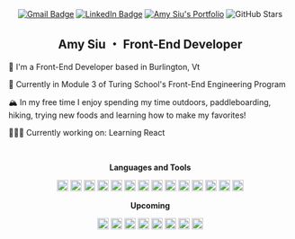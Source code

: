 <div id="header" align="center">
<!-- 	<a href="https://www.website.com/"> -->
<!-- 		<img src="./profile.png" width="200"> -->
<!-- 	</a> -->

<div id="badges"></div>
	<a href="mailto:asiu1028@gmail.com">
	  <img src="https://img.shields.io/badge/Gmail-26444c?style=for-the-badge&logo=gmail&logoColor=white" alt="Gmail Badge"/></a>
	<a href="https://www.linkedin.com/in/amy-siu-206a71a8/">
	   <img src="https://img.shields.io/badge/LinkedIn-256685?style=for-the-badge&logo=linkedin&logoColor=white" alt="LinkedIn Badge"/></a>
	<a href="https://github.com/amysiu1028">
		<img src="https://img.shields.io/badge/portfolio-13455e?style=for-the-badge&logoColor=white" alt="Amy Siu's Portfolio"/></a>
  
<img src="https://img.shields.io/github/stars/amysiu1028?color=26444c&logo=Github&style=for-the-badge" alt="GitHub Stars"/>


## Amy Siu ・ Front-End Developer

</div>

🍁 I'm a Front-End Developer based in Burlington, Vt

📘 Currently in Module 3 of Turing School's Front-End Engineering Program

🏔 In my free time I enjoy spending my time outdoors, paddleboarding, hiking, trying new foods and learning how to make my favorites!

🧘🏻‍♀️ Currently working on: Learning React

<br>

<div id="footer" align="center">
	
<b>Languages and Tools</b>

<p>

<code><img title="Adobe Photoshop" width="20px" src="https://cdn.jsdelivr.net/gh/devicons/devicon/icons/photoshop/photoshop-plain.svg" alt="Adobe Photoshop" /></code>
<code><img title="CSS" width="20px" src="https://cdn.jsdelivr.net/gh/devicons/devicon/icons/css3/css3-original.svg" alt="CSS" /></code>
<code><img title="Express" width="20px" src="https://imgur.com/4259tiZ.png" alt="Express" /></code>
<code><img title="Figma" width="20px" src="https://cdn.jsdelivr.net/gh/devicons/devicon/icons/figma/figma-original.svg" alt="Figma" /></code>
<code><img title="Git" width="20px" src="https://cdn.jsdelivr.net/gh/devicons/devicon/icons/git/git-original.svg" alt="Git" /></code>
<code><img title="HTML" width="20px" src="https://cdn.jsdelivr.net/gh/devicons/devicon/icons/html5/html5-original.svg" alt="HTML" /></code>
<code><img title="JavaScript" width="20px" src="https://cdn.jsdelivr.net/gh/devicons/devicon/icons/javascript/javascript-original.svg" alt="JavaScript" /></code>
<code><img title="Mocha" width="20px" src="https://cdn.jsdelivr.net/gh/devicons/devicon/icons/mocha/mocha-plain.svg" alt="Mocha" /></code>
<code><img title="NPM" width="20px" src="https://cdn.jsdelivr.net/gh/devicons/devicon/icons/npm/npm-original-wordmark.svg" alt="NPM" /></code>
<code><img title="React" width="20px" src="https://cdn.jsdelivr.net/gh/devicons/devicon/icons/react/react-original.svg" alt="React" /></code>
<code><img title="Redux" width="20px" src="https://cdn.jsdelivr.net/gh/devicons/devicon/icons/redux/redux-original.svg" alt="Redux" /></code>
<code><img title="TailwindCSS" width="20px" src="https://cdn.jsdelivr.net/gh/devicons/devicon/icons/tailwindcss/tailwindcss-plain.svg" alt="Tailwind" /></code>
<code><img title="Visual Studio Code" width="20px" src="https://cdn.jsdelivr.net/gh/devicons/devicon/icons/vscode/vscode-original.svg" alt="Visual Studio Code" /></code>
<code><img title="Webpack" width="20px" src="https://cdn.jsdelivr.net/gh/devicons/devicon/icons/webpack/webpack-original.svg" alt="Webpack" /></code>

</p>

<b>Upcoming</b>
<p>
<code><img title="Next.js" width="20px" src="https://imgur.com/oWrXoIa.png" alt="Next.js" /></code>
<code><img title="TypeScript" width="20px" src="https://cdn.jsdelivr.net/gh/devicons/devicon/icons/typescript/typescript-original.svg" alt="TypeScript" /></code>
<code><img title="GraphQL" width="20px" src="https://cdn.jsdelivr.net/gh/devicons/devicon/icons/graphql/graphql-plain.svg" alt="GraphQL" /></code>
<code><img title="PHP" width="20px" src="https://cdn.jsdelivr.net/gh/devicons/devicon/icons/php/php-original.svg" alt="TypeScript" /></code>
<code><img title="WordPress" width="20px" src="https://cdn.jsdelivr.net/gh/devicons/devicon/icons/wordpress/wordpress-plain.svg" alt="TypeScript" /></code>
<code><img title="Sass" width="20px" src="https://cdn.jsdelivr.net/gh/devicons/devicon/icons/sass/sass-original.svg" alt="Sass" /></code>	
<code><img title="Firebase" width="20px" src="https://cdn.jsdelivr.net/gh/devicons/devicon/icons/firebase/firebase-plain.svg" alt="Firebase" /></code>
<code><img title="AWS" width="20px" src="https://cdn.jsdelivr.net/gh/devicons/devicon/icons/amazonwebservices/amazonwebservices-original.svg" alt="AWS" /></code>
</p>
</div>

